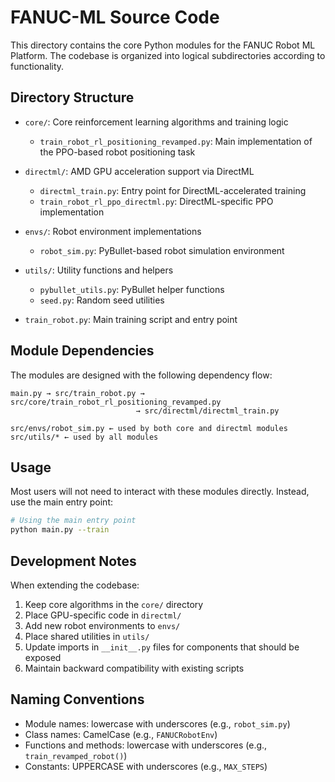 # FANUC-ML Source Code

This directory contains the core Python modules for the FANUC Robot ML Platform. The codebase is organized into logical subdirectories according to functionality.

## Directory Structure

- `core/`: Core reinforcement learning algorithms and training logic
  - `train_robot_rl_positioning_revamped.py`: Main implementation of the PPO-based robot positioning task

- `directml/`: AMD GPU acceleration support via DirectML
  - `directml_train.py`: Entry point for DirectML-accelerated training
  - `train_robot_rl_ppo_directml.py`: DirectML-specific PPO implementation

- `envs/`: Robot environment implementations
  - `robot_sim.py`: PyBullet-based robot simulation environment

- `utils/`: Utility functions and helpers
  - `pybullet_utils.py`: PyBullet helper functions
  - `seed.py`: Random seed utilities

- `train_robot.py`: Main training script and entry point

## Module Dependencies

The modules are designed with the following dependency flow:

```
main.py → src/train_robot.py → src/core/train_robot_rl_positioning_revamped.py
                            → src/directml/directml_train.py
                            
src/envs/robot_sim.py ← used by both core and directml modules
src/utils/* ← used by all modules
```

## Usage

Most users will not need to interact with these modules directly. Instead, use the main entry point:

```bash
# Using the main entry point
python main.py --train
```

## Development Notes

When extending the codebase:

1. Keep core algorithms in the `core/` directory
2. Place GPU-specific code in `directml/`
3. Add new robot environments to `envs/`
4. Place shared utilities in `utils/`
5. Update imports in `__init__.py` files for components that should be exposed
6. Maintain backward compatibility with existing scripts

## Naming Conventions

- Module names: lowercase with underscores (e.g., `robot_sim.py`)
- Class names: CamelCase (e.g., `FANUCRobotEnv`)
- Functions and methods: lowercase with underscores (e.g., `train_revamped_robot()`)
- Constants: UPPERCASE with underscores (e.g., `MAX_STEPS`) 